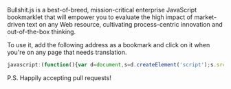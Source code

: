 Bullshit.js is a best-of-breed, mission-critical enterprise JavaScript bookmarklet that will empower you to evaluate the high impact of market-driven text on any Web resource, cultivating process-centric innovation and out-of-the-box thinking.

To use it, add the following address as a bookmark and click on it when you're on any page that needs translation.

```js
javascript:(function(){var d=document,s=d.createElement('script');s.src='https://rawgithub.com/mourner/bullshit.js/master/bullshit.js';d.body.appendChild(s);}())
```

P.S. Happily accepting pull requests!
